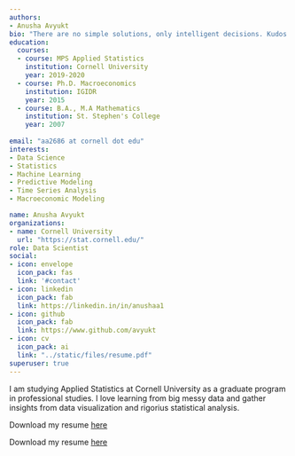 ```yaml
---
authors:
- Anusha Avyukt
bio: "There are no simple solutions, only intelligent decisions. Kudos to Statistics for helping make decisions under uncertainty."
education:
  courses:
  - course: MPS Applied Statistics
    institution: Cornell University
    year: 2019-2020
  - course: Ph.D. Macroeconomics
    institution: IGIDR
    year: 2015
  - course: B.A., M.A Mathematics
    institution: St. Stephen's College
    year: 2007
    
email: "aa2686 at cornell dot edu"
interests:
- Data Science
- Statistics
- Machine Learning
- Predictive Modeling
- Time Series Analysis
- Macroeconomic Modeling

name: Anusha Avyukt
organizations:
- name: Cornell University
  url: "https://stat.cornell.edu/"
role: Data Scientist
social:
- icon: envelope
  icon_pack: fas
  link: '#contact'
- icon: linkedin
  icon_pack: fab
  link: https://linkedin.in/in/anushaa1
- icon: github
  icon_pack: fab
  link: https://www.github.com/avyukt
- icon: cv
  icon_pack: ai
  link: "../static/files/resume.pdf"
superuser: true
---
```


I am studying Applied Statistics at Cornell University as a graduate program in professional studies. 
I love learning from big messy data and gather insights from data visualization and rigorius statistical analysis.

Download my resume [here](files/resume.pdf)

Download my resume [here](../cv/anusha_cv.pdf)